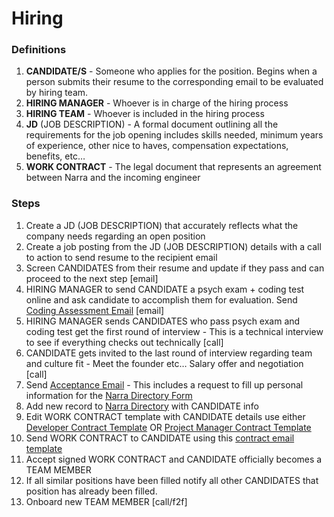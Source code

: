 # Hiring

### Definitions

1. **CANDIDATE/S** - Someone who applies for the position. Begins when a person submits their resume to the corresponding email to be evaluated by hiring team.
2. **HIRING MANAGER** - Whoever is in charge of the hiring process
3. **HIRING TEAM** - Whoever is included in the hiring process
4. **JD** (JOB DESCRIPTION) - A formal document outlining all the requirements for the job opening includes skills needed, minimum years of experience, other nice to haves, compensation expectations, benefits, etc…
5. **WORK CONTRACT** - The legal document that represents an agreement between Narra and the incoming engineer

### Steps

1. Create a JD (JOB DESCRIPTION) that accurately reflects what the company needs regarding an open position
2. Create a job posting from the JD (JOB DESCRIPTION) details with a call to action to send resume to the recipient email
3. Screen CANDIDATES from their resume and update if they pass and can proceed to the next step [email]
4. HIRING MANAGER to send CANDIDATE a psych exam + coding test online and ask candidate to accomplish them for evaluation. Send [Coding Assessment Email](https://github.com/admin-narralabs/wiki/blob/main/coding-assessment-email.md) [email]
5. HIRING MANAGER sends CANDIDATES who pass psych exam and coding test get the first round of interview - This is a technical interview to see if everything checks out technically [call]
6. CANDIDATE gets invited to the last round of interview regarding team and culture fit - Meet the founder etc… Salary offer and negotiation [call]
8. Send [Acceptance Email](https://github.com/admin-narralabs/wiki/blob/main/acceptance-email) - This includes a request to fill up personal information for the [Narra Directory Form](https://docs.google.com/forms/d/1Ml_szgSofOMOZJSSvCsIyn_s0ycWlVWoGUUR0BTwEtQ/edit#responses)
9. Add new record to [Narra Directory](https://docs.google.com/spreadsheets/d/1HIwdZgyxRan_3DoMQWK86RAjPtESq0WmcdxCGlAiix8/edit?usp=sharing) with CANDIDATE info
10. Edit WORK CONTRACT template with CANDIDATE details use either [Developer Contract Template](https://docs.google.com/document/d/10UFy3AxVZu8vqv4gsfLrmcBVh7CDFuYd/edit) OR [Project Manager Contract Template](https://docs.google.com/document/d/15Oha4lyAZD4tDuEnVbTMOfJXeZxBU3Z9/edit)
7. Send WORK CONTRACT to CANDIDATE using this [contract email template](https://github.com/admin-narralabs/wiki/blob/main/contract-email.md)
8. Accept signed WORK CONTRACT and CANDIDATE officially becomes a TEAM MEMBER
9. If all similar positions have been filled notify all other CANDIDATES that position has already been filled.
10. Onboard new TEAM MEMBER [call/f2f]
